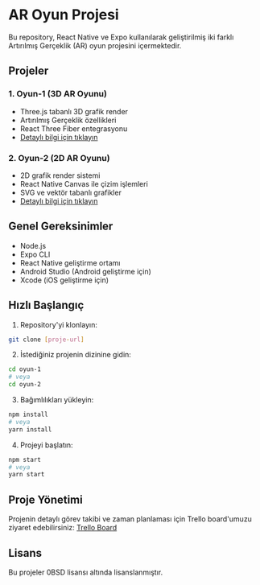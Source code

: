 # AR Oyun Projesi

Bu repository, React Native ve Expo kullanılarak geliştirilmiş iki farklı Artırılmış Gerçeklik (AR) oyun projesini içermektedir.

## Projeler

### 1. Oyun-1 (3D AR Oyunu)
- Three.js tabanlı 3D grafik render
- Artırılmış Gerçeklik özellikleri
- React Three Fiber entegrasyonu
- [Detaylı bilgi için tıklayın](./oyun-1/README.md)

### 2. Oyun-2 (2D AR Oyunu)
- 2D grafik render sistemi
- React Native Canvas ile çizim işlemleri
- SVG ve vektör tabanlı grafikler
- [Detaylı bilgi için tıklayın](./oyun-2/README.md)

## Genel Gereksinimler

- Node.js
- Expo CLI
- React Native geliştirme ortamı
- Android Studio (Android geliştirme için)
- Xcode (iOS geliştirme için)

## Hızlı Başlangıç

1. Repository'yi klonlayın:
```bash
git clone [proje-url]
```

2. İstediğiniz projenin dizinine gidin:
```bash
cd oyun-1
# veya
cd oyun-2
```

3. Bağımlılıkları yükleyin:
```bash
npm install
# veya
yarn install
```

4. Projeyi başlatın:
```bash
npm start
# veya
yarn start
```

## Proje Yönetimi

Projenin detaylı görev takibi ve zaman planlaması için Trello board'umuzu ziyaret edebilirsiniz:
[Trello Board](https://trello.com/invite/b/675420b2875912d0b398738b/ATTI5f77c03599dae9242dcad8bb8d0d6b43B33E9B11/guncelkonular)

## Lisans

Bu projeler 0BSD lisansı altında lisanslanmıştır.
